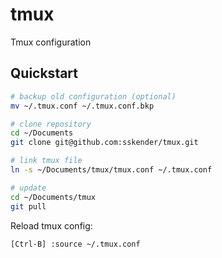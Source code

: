 # tmux

Tmux configuration

## Quickstart

```bash
# backup old configuration (optional)
mv ~/.tmux.conf ~/.tmux.conf.bkp

# clone repository
cd ~/Documents
git clone git@github.com:sskender/tmux.git

# link tmux file
ln -s ~/Documents/tmux/tmux.conf ~/.tmux.conf

# update
cd ~/Documents/tmux
git pull
```

Reload tmux config:

```txt
[Ctrl-B] :source ~/.tmux.conf
```
